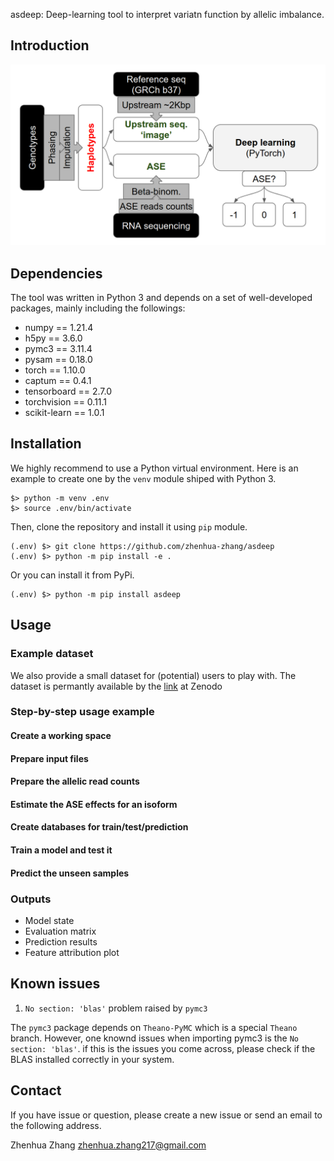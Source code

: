 asdeep: Deep-learning tool to interpret variatn function by allelic imbalance.


## Introduction

![Pipeline overview](./figures/overview-of-the-asedlp-pipeline.png)


## Dependencies

The tool was written in Python 3 and depends on a set of well-developed
packages, mainly including the followings:

- numpy == 1.21.4
- h5py == 3.6.0
- pymc3 == 3.11.4
- pysam == 0.18.0
- torch == 1.10.0
- captum == 0.4.1
- tensorboard == 2.7.0
- torchvision == 0.11.1
- scikit-learn == 1.0.1


## Installation

We highly recommend to use a Python virtual environment.
Here is an example to create one by the `venv` module shiped with Python 3.

```
$> python -m venv .env
$> source .env/bin/activate
```

Then, clone the repository and install it using `pip` module.

```
(.env) $> git clone https://github.com/zhenhua-zhang/asdeep
(.env) $> python -m pip install -e .
```

Or you can install it from PyPi.

```
(.env) $> python -m pip install asdeep
```

## Usage

### Example dataset

We also provide a small dataset for (potential) users to play with. The dataset
is permantly available by the [link](https://zenodo.org/xxx) at Zenodo

### Step-by-step usage example

#### Create a working space


#### Prepare input files


#### Prepare the allelic read counts


#### Estimate the ASE effects for an isoform


#### Create databases for train/test/prediction


#### Train a model and test it


#### Predict the unseen samples


### Outputs

- Model state
- Evaluation matrix
- Prediction results
- Feature attribution plot


## Known issues

1. `No section: 'blas'` problem raised by `pymc3`

The `pymc3` package depends on `Theano-PyMC` which is a special `Theano` branch.
However, one knownd issues when importing pymc3 is the `No section: 'blas'`.
if this is the issues you come across, please check if the BLAS installed
correctly in your system.

## Contact

If you have issue or question, please create a new issue or send an email to
the following address.

Zhenhua Zhang <zhenhua.zhang217@gmail.com>

